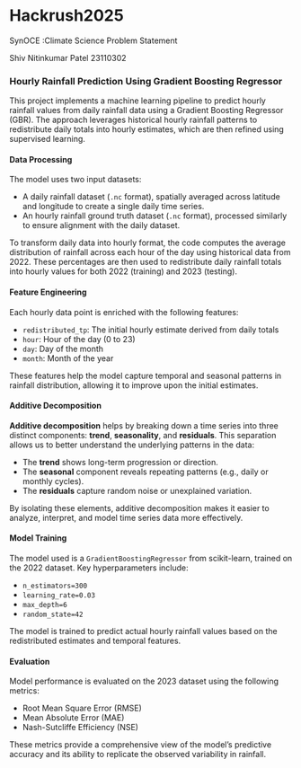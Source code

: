 # Hackrush2025

SynOCE :Climate Science Problem Statement 

Shiv Nitinkumar Patel 
23110302 


### Hourly Rainfall Prediction Using Gradient Boosting Regressor

This project implements a machine learning pipeline to predict hourly rainfall values from daily rainfall data using a Gradient Boosting Regressor (GBR). The approach leverages historical hourly rainfall patterns to redistribute daily totals into hourly estimates, which are then refined using supervised learning.

#### Data Processing
The model uses two input datasets:
- A daily rainfall dataset (`.nc` format), spatially averaged across latitude and longitude to create a single daily time series.
- An hourly rainfall ground truth dataset (`.nc` format), processed similarly to ensure alignment with the daily dataset.

To transform daily data into hourly format, the code computes the average distribution of rainfall across each hour of the day using historical data from 2022. These percentages are then used to redistribute daily rainfall totals into hourly values for both 2022 (training) and 2023 (testing).

#### Feature Engineering
Each hourly data point is enriched with the following features:
- `redistributed_tp`: The initial hourly estimate derived from daily totals
- `hour`: Hour of the day (0 to 23)
- `day`: Day of the month
- `month`: Month of the year

These features help the model capture temporal and seasonal patterns in rainfall distribution, allowing it to improve upon the initial estimates.
#### Additive Decomposition 
**Additive decomposition** helps by breaking down a time series into three distinct components: **trend**, **seasonality**, and **residuals**. This separation allows us to better understand the underlying patterns in the data:

- The **trend** shows long-term progression or direction.
- The **seasonal** component reveals repeating patterns (e.g., daily or monthly cycles).
- The **residuals** capture random noise or unexplained variation.

By isolating these elements, additive decomposition makes it easier to analyze, interpret, and model time series data more effectively.
#### Model Training
The model used is a `GradientBoostingRegressor` from scikit-learn, trained on the 2022 dataset. Key hyperparameters include:
- `n_estimators=300`
- `learning_rate=0.03`
- `max_depth=6`
- `random_state=42`

The model is trained to predict actual hourly rainfall values based on the redistributed estimates and temporal features.

#### Evaluation
Model performance is evaluated on the 2023 dataset using the following metrics:
- Root Mean Square Error (RMSE)
- Mean Absolute Error (MAE)
- Nash-Sutcliffe Efficiency (NSE)

These metrics provide a comprehensive view of the model’s predictive accuracy and its ability to replicate the observed variability in rainfall.
